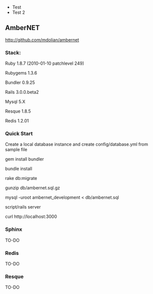 * Test
 * Test 2

## AmberNET 

  http://github.com/mdolian/ambernet

### Stack:

  Ruby 1.8.7 (2010-01-10 patchlevel 249)
  
  Rubygems 1.3.6
  
  Bundler 0.9.25
  
  Rails 3.0.0.beta2
  
  Mysql 5.X
  
  Resque 1.8.5
  
  Redis 1.2.01

### Quick Start

  Create a local database instance and create config/database.yml from sample file
  
  gem install bundler
  
  bundle install
  
  rake db:migrate
  
  gunzip db/ambernet.sql.gz
  
  mysql -uroot ambernet_development < db/ambernet.sql
  
  script/rails server
  
  curl http://localhost:3000 

### Sphinx

  TO-DO

### Redis

  TO-DO

### Resque 

  TO-DO
